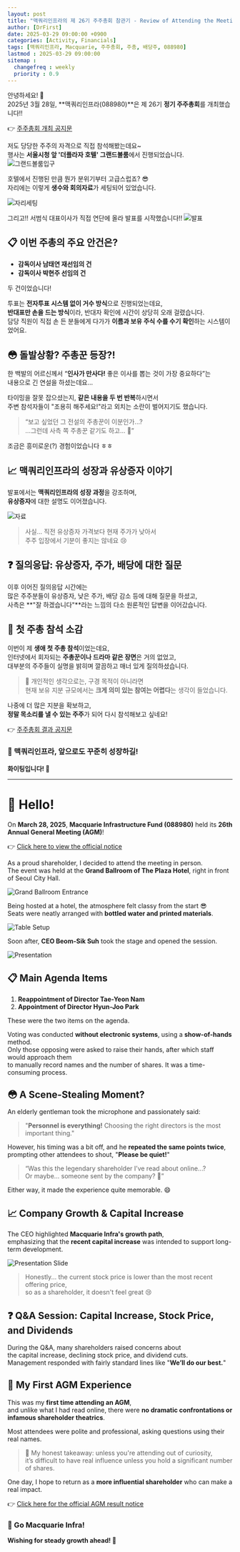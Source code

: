 ```yaml
---
layout: post
title: "맥쿼리인프라의 제 26기 주주총회 참관기 - Review of Attending the Meeting of Shareholders of Macquarie Korea Infrastructure"
author: [DrFirst]
date: 2025-03-29 09:00:00 +0900
categories: [Activity, Financials]
tags: [맥쿼리인프라, Macquarie, 주주총회, 주총, 배당주, 088980]
lastmod : 2025-03-29 09:00:00
sitemap :
  changefreq : weekly
  priority : 0.9
---
```


안녕하세요! 👋  
2025년 3월 28일, **맥쿼리인프라(088980)**은 제 26기  **정기 주주총회**를 개최했습니다!!

👉 [주주총회 개최 공지문](https://www.mkif.com/assets/mkif/ko-kr/investor-centre/public-filings-and-reports/2025/ir-release-2502-convening-of-agm-kor.pdf)

저도 당당한 주주의 자격으로 직접 참석해봤는데요~  
행사는 **서울시청 앞 '더플라자 호텔' 그랜드볼룸**에서 진행되었습니다.
![그랜드볼룸입구](https://github.com/user-attachments/assets/387db5d8-33d7-43bb-9dcf-dff07d2c841a)

호텔에서 진행된 만큼 뭔가 분위기부터 고급스럽죠? 😎  
자리에는 이렇게 **생수와 회의자료**가 세팅되어 있었습니다.

![자리세팅](https://github.com/user-attachments/assets/cd3962a1-40a8-408e-933d-41b5dfacaffa)

그리고!! 서범식 대표이사가 직접 연단에 올라 발표를 시작했습니다!! 
![발표](https://github.com/user-attachments/assets/639f268d-038f-4b9b-aa89-ed49ddcecadb)

## 📋 이번 주총의 주요 안건은?

- **감독이사 남태연 재선임의 건**
- **감독이사 박현주 선임의 건**

두 건이었습니다!

투표는 **전자투표 시스템 없이 거수 방식**으로 진행되었는데요,  
**반대표만 손을 드는 방식**이라, 반대자 확인에 시간이 상당히 오래 걸렸습니다.  
담당 직원이 직접 손 든 분들에게 다가가 **이름과 보유 주식 수를 수기 확인**하는 시스템이었어요.

## 😳 돌발상황? 주총꾼 등장?!

한 백발의 어르신께서 “**인사가 만사다!** 좋은 이사를 뽑는 것이 가장 중요하다”는  
내용으로 긴 연설을 하셨는데요...

타이밍을 잘못 잡으셨는지, **같은 내용을 두 번 반복**하시면서  
주변 참석자들이 "조용히 해주세요!"라고 외치는 소란이 벌어지기도 했습니다.  

> “보고 싶었던 그 전설의 주총꾼이 이분인가...?  
> ...그런데 사측 쪽 주총꾼 같기도 하고... 🤔”

조금은 흥미로운(?) 경험이었습니다 ㅎㅎ

## 📈 맥쿼리인프라의 성장과 유상증자 이야기

발표에서는 **맥쿼리인프라의 성장 과정**을 강조하며,  
**유상증자**에 대한 설명도 이어졌습니다.

![자료](https://github.com/user-attachments/assets/68c1bd40-fbc8-41ed-8bf1-591038013db3)

> 사실... 직전 유상증자 가격보다 현재 주가가 낮아서  
> 주주 입장에서 기분이 좋지는 않네요 😢

## ❓ 질의응답: 유상증자, 주가, 배당에 대한 질문

이후 이어진 질의응답 시간에는  
많은 주주분들이 유상증자, 낮은 주가, 배당 감소 등에 대해 질문을 하셨고,  
사측은 **"잘 하겠습니다"**라는 느낌의 다소 원론적인 답변을 이어갔습니다.


## 📝 첫 주총 참석 소감

이번이 제 **생애 첫 주총 참석**이었는데요,  
인터넷에서 회자되는 **주총꾼이나 드라마 같은 장면**은 거의 없었고,  
대부분의 주주들이 실명을 밝히며 깔끔하고 매너 있게 질의하셨습니다.

> 📌 개인적인 생각으로는, 구경 목적이 아니라면  
> 현재 보유 지분 규모에서는 **크게 의미 있는 참여는 어렵다**는 생각이 들었습니다.

나중에 더 많은 지분을 확보하고,  
**정말 목소리를 낼 수 있는 주주**가 되어 다시 참석해보고 싶네요!


👉 [주주총회 결과 공지문](https://www.mkif.com/assets/mkif/ko-kr/investor-centre/public-filings-and-reports/2025/ir-release-2503-agm-result-kor.pdf)

### 📣 맥쿼리인프라, 앞으로도 꾸준히 성장하길!  
**화이팅입니다! 💪**

---

# 👋 Hello!

On **March 28, 2025**, **Macquarie Infrastructure Fund (088980)** held its **26th Annual General Meeting (AGM)**!

👉 [Click here to view the official notice](https://www.mkif.com/assets/mkif/ko-kr/investor-centre/public-filings-and-reports/2025/ir-release-2502-convening-of-agm-kor.pdf)

As a proud shareholder, I decided to attend the meeting in person.  
The event was held at the **Grand Ballroom of The Plaza Hotel**, right in front of Seoul City Hall.

![Grand Ballroom Entrance](https://github.com/user-attachments/assets/387db5d8-33d7-43bb-9dcf-dff07d2c841a)

Being hosted at a hotel, the atmosphere felt classy from the start 😎  
Seats were neatly arranged with **bottled water and printed materials**.

![Table Setup](https://github.com/user-attachments/assets/cd3962a1-40a8-408e-933d-41b5dfacaffa)

Soon after, **CEO Beom-Sik Suh** took the stage and opened the session.

![Presentation](https://github.com/user-attachments/assets/639f268d-038f-4b9b-aa89-ed49ddcecadb)


## 📋 Main Agenda Items

1. **Reappointment of Director Tae-Yeon Nam**
2. **Appointment of Director Hyun-Joo Park**

These were the two items on the agenda.

Voting was conducted **without electronic systems**, using a **show-of-hands** method.  
Only those opposing were asked to raise their hands, after which staff would approach them  
to manually record names and the number of shares. It was a time-consuming process.

## 😳 A Scene-Stealing Moment?

An elderly gentleman took the microphone and passionately said:  
> "**Personnel is everything!** Choosing the right directors is the most important thing."

However, his timing was a bit off, and he **repeated the same points twice**,  
prompting other attendees to shout, "**Please be quiet!**"

> “Was this the legendary shareholder I’ve read about online...?  
> Or maybe... someone sent by the company? 🤔”

Either way, it made the experience quite memorable. 😄


## 📈 Company Growth & Capital Increase

The CEO highlighted **Macquarie Infra's growth path**,  
emphasizing that the **recent capital increase** was intended to support long-term development.

![Presentation Slide](https://github.com/user-attachments/assets/68c1bd40-fbc8-41ed-8bf1-591038013db3)

> Honestly... the current stock price is lower than the most recent offering price,  
> so as a shareholder, it doesn't feel great 😢


## ❓ Q&A Session: Capital Increase, Stock Price, and Dividends

During the Q&A, many shareholders raised concerns about  
the capital increase, declining stock price, and dividend cuts.  
Management responded with fairly standard lines like "**We’ll do our best.**"


## 📝 My First AGM Experience

This was my **first time attending an AGM**,  
and unlike what I had read online, there were **no dramatic confrontations or infamous shareholder theatrics**.

Most attendees were polite and professional, asking questions using their real names.

> 📌 My honest takeaway: unless you're attending out of curiosity,  
> it’s difficult to have real influence unless you hold a significant number of shares.

One day, I hope to return as a **more influential shareholder** who can make a real impact.


👉 [Click here for the official AGM result notice](https://www.mkif.com/assets/mkif/ko-kr/investor-centre/public-filings-and-reports/2025/ir-release-2503-agm-result-kor.pdf)


### 📣 Go Macquarie Infra!  
**Wishing for steady growth ahead! 💪**